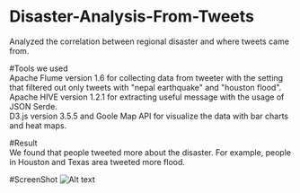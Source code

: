 # Disaster-Analysis-From-Tweets
Analyzed the correlation between regional disaster and where tweets came from.	
	
#Tools we used	
Apache Flume version 1.6 for collecting data from tweeter with the setting that filtered out only tweets with "nepal earthquake" and "houston flood".
Apache HIVE version 1.2.1 for extracting useful message with the usage of JSON Serde.	
D3.js version 3.5.5 and Goole Map API for visualize the data with bar charts and heat maps.	

#Result		
We found that people tweeted more about the disaster. For example, people in Houston and Texas area tweeted more flood.

#ScreenShot
![Alt text](https://github.com/RichardFelix/HLSv2/raw/master/pics/pic1.png "Heat Map")	